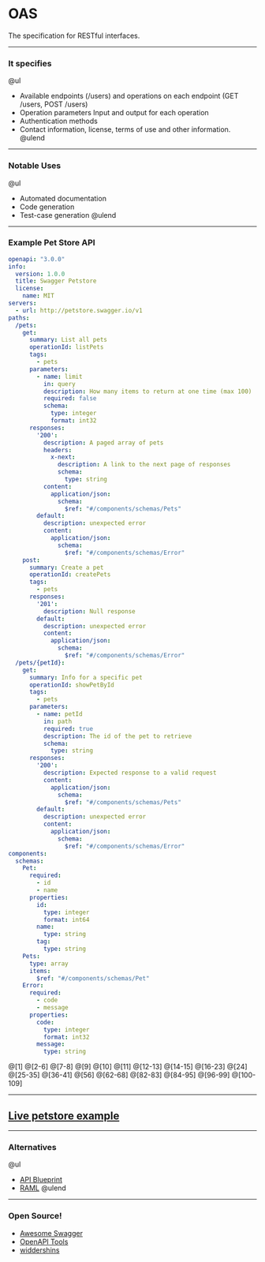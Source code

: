 # OAS

The specification for RESTful interfaces.

---

### It specifies

@ul
- Available endpoints (/users) and operations on each endpoint (GET /users, POST /users)
- Operation parameters Input and output for each operation
- Authentication methods
- Contact information, license, terms of use and other information.
@ulend

---

### Notable Uses

@ul
- Automated documentation
- Code generation
- Test-case generation
@ulend

---

### Example Pet Store API

```yaml
openapi: "3.0.0"
info:
  version: 1.0.0
  title: Swagger Petstore
  license:
    name: MIT
servers:
  - url: http://petstore.swagger.io/v1
paths:
  /pets:
    get:
      summary: List all pets
      operationId: listPets
      tags:
        - pets
      parameters:
        - name: limit
          in: query
          description: How many items to return at one time (max 100)
          required: false
          schema:
            type: integer
            format: int32
      responses:
        '200':
          description: A paged array of pets
          headers:
            x-next:
              description: A link to the next page of responses
              schema:
                type: string
          content:
            application/json:    
              schema:
                $ref: "#/components/schemas/Pets"
        default:
          description: unexpected error
          content:
            application/json:
              schema:
                $ref: "#/components/schemas/Error"
    post:
      summary: Create a pet
      operationId: createPets
      tags:
        - pets
      responses:
        '201':
          description: Null response
        default:
          description: unexpected error
          content:
            application/json:
              schema:
                $ref: "#/components/schemas/Error"
  /pets/{petId}:
    get:
      summary: Info for a specific pet
      operationId: showPetById
      tags:
        - pets
      parameters:
        - name: petId
          in: path
          required: true
          description: The id of the pet to retrieve
          schema:
            type: string
      responses:
        '200':
          description: Expected response to a valid request
          content:
            application/json:
              schema:
                $ref: "#/components/schemas/Pets"
        default:
          description: unexpected error
          content:
            application/json:
              schema:
                $ref: "#/components/schemas/Error"
components:
  schemas:
    Pet:
      required:
        - id
        - name
      properties:
        id:
          type: integer
          format: int64
        name:
          type: string
        tag:
          type: string
    Pets:
      type: array
      items:
        $ref: "#/components/schemas/Pet"
    Error:
      required:
        - code
        - message
      properties:
        code:
          type: integer
          format: int32
        message:
          type: string
```

@[1]
@[2-6]
@[7-8]
@[9]
@[10]
@[11]
@[12-13]
@[14-15]
@[16-23]
@[24]
@[25-35]
@[36-41]
@[56]
@[62-68]
@[82-83]
@[84-95]
@[96-99]
@[100-109]

---

## [Live petstore example](https://petstore.swagger.io/)

---

### Alternatives

@ul
- [API Blueprint](https://apiblueprint.org/)
- [RAML](https://raml.org/)
@ulend

---

### Open Source!

- [Awesome Swagger](https://github.com/DragorWW/awesome-swagger)
- [OpenAPI Tools](https://openapi.tools/)
- [widdershins](https://github.com/Mermade/widdershins)
